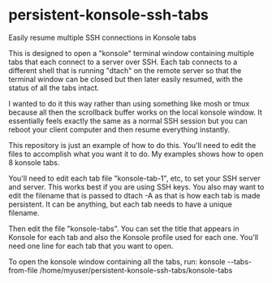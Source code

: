 # persistent-konsole-ssh-tabs
Easily resume multiple SSH connections in Konsole tabs

This is designed to open a "konsole" terminal window containing multiple tabs that each connect
to a server over SSH. Each tab connects to a different shell that is running "dtach" on the
remote server so that the terminal window can be closed but then later easily resumed, with
the status of all the tabs intact.

I wanted to do it this way rather than using something like mosh or tmux because all then the
scrollback buffer works on the local konsole window. It essentially feels exactly the same as a
normal SSH session but you can reboot your client computer and then resume everything instantly.

This repository is just an example of how to do this. You'll need to edit the files to
accomplish what you want it to do. My examples shows how to open 8 konsole tabs.

You'll need to edit each tab file "konsole-tab-1", etc, to set your SSH server and server.
This works best if you are using SSH keys. You also may want to edit the filename that is
passed to dtach -A as that is how each tab is made persistent. It can be anything, but
each tab needs to have a unique filename.

Then edit the file "konsole-tabs". You can set the title that appears in Konsole for each
tab and also the Konsole profile used for each one. You'll need one line for each tab
that you want to open.

To open the konsole window containing all the tabs, run:
konsole --tabs-from-file /home/myuser/persistent-konsole-ssh-tabs/konsole-tabs

